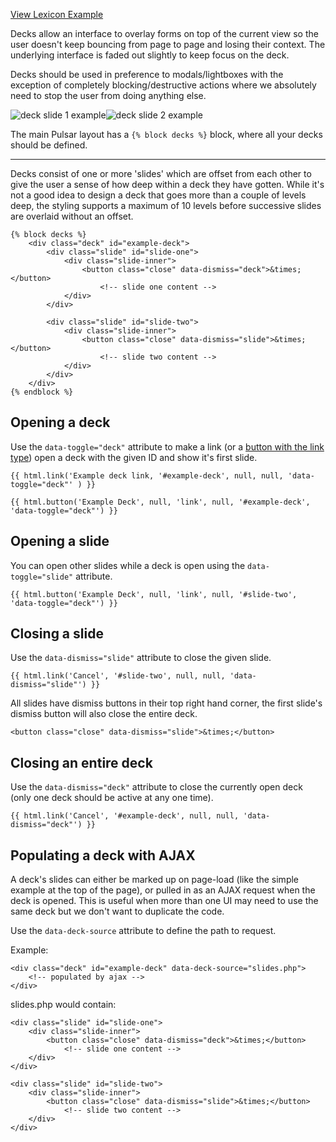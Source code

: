 <a href="/lexicon" class="btn btn--primary pull-right"><i class="icon-desktop"></i> View Lexicon Example</a>

Decks allow an interface to overlay forms on top of the current view so the user doesn't keep bouncing from page to page and losing their context. The underlying interface is faded out slightly to keep focus on the deck.

Decks should be used in preference to modals/lightboxes with the exception of completely blocking/destructive actions where we absolutely need to stop the user from doing anything else.

![deck slide 1 example](http://localhost:8000/docs/images/modules_deck-slide_1.png)![deck slide 2 example](http://localhost:8000/docs/images/modules_deck-slide_2.png)

The main Pulsar layout has a `{% block decks %}` block, where all your decks should be defined.

----

Decks consist of one or more 'slides' which are offset from each other to give the user a sense of how deep within a deck they have gotten. While it's not a good idea to design a deck that goes more than a couple of levels deep, the styling supports a maximum of 10 levels before successive slides are overlaid without an offset.

	{% block decks %}
		<div class="deck" id="example-deck">
			<div class="slide" id="slide-one">
				<div class="slide-inner">
					<button class="close" data-dismiss="deck">&times;</button>
						<!-- slide one content -->
				</div>
			</div>

			<div class="slide" id="slide-two">
				<div class="slide-inner">
					<button class="close" data-dismiss="slide">&times;</button>
						<!-- slide two content -->
				</div>
			</div>
		</div>
	{% endblock %}

## Opening a deck

Use the `data-toggle="deck"` attribute to make a link (or a [button with the link type](../HTML_helper/Buttons)) open a deck with the given ID and show it's first slide.

	{{ html.link('Example deck link, '#example-deck', null, null, 'data-toggle="deck"' ) }}
	
	{{ html.button('Example Deck', null, 'link', null, '#example-deck', 'data-toggle="deck"') }}


## Opening a slide

You can open other slides while a deck is open using the `data-toggle="slide"` attribute.

	{{ html.button('Example Deck', null, 'link', null, '#slide-two', 'data-toggle="deck"') }}

## Closing a slide

Use the `data-dismiss="slide"` attribute to close the given slide.

	{{ html.link('Cancel', '#slide-two', null, null, 'data-dismiss="slide"') }}

All slides have dismiss buttons in their top right hand corner, the first slide's dismiss button will also close the entire deck.

	<button class="close" data-dismiss="slide">&times;</button>

## Closing an entire deck

Use the `data-dismiss="deck"` attribute to close the currently open deck (only one deck should be active at any one time).

	{{ html.link('Cancel', '#example-deck', null, null, 'data-dismiss="deck"') }}

## Populating a deck with AJAX

A deck's slides can either be marked up on page-load (like the simple example at the top of the page), or pulled in as an AJAX request when the deck is opened. This is useful when more than one UI may need to use the same deck but we don't want to duplicate the code.

Use the `data-deck-source` attribute to define the path to request.

Example:

	<div class="deck" id="example-deck" data-deck-source="slides.php">
		<!-- populated by ajax -->
	</div>

slides.php would contain:

	<div class="slide" id="slide-one">
		<div class="slide-inner">
			<button class="close" data-dismiss="deck">&times;</button>
				<!-- slide one content -->
		</div>
	</div>

	<div class="slide" id="slide-two">
		<div class="slide-inner">
			<button class="close" data-dismiss="slide">&times;</button>
				<!-- slide two content -->
		</div>
	</div>


